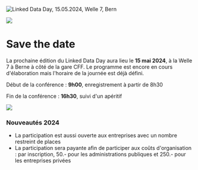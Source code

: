 ![Linked Data Day, 15.05.2024, Welle 7, Bern](/static-assets/img/linked-data-day-2024-fr.png)

![   ](/static-assets/img/white-space-2.jpg)

# Save the date

La prochaine édition du Linked Data Day aura lieu le **15 mai 2024**, à la Welle 7 à Berne à côté de la gare CFF. Le programme est encore en cours d'élaboration mais l'horaire de la journée est déjà défini.

Début de la conférence : **9h00**, enregistrement à partir de 8h30

Fin de la conférence : **16h30**, suivi d'un apéritif

![   ](/static-assets/img/white-space-2.jpg)

### Nouveautés 2024

* La participation est aussi ouverte aux entreprises avec un nombre restreint de places
* La participation sera payante afin de participer aux coûts d'organisation : par inscription, 50.- pour les administrations publiques et 250.- pour les entreprises privées
